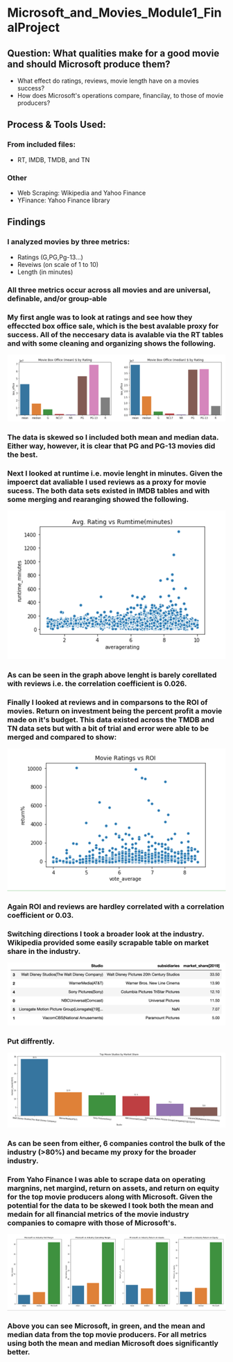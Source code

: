 # Microsoft_and_Movies_Module1_FinalProject
## Question: What qualities make for a good movie and should Microsoft produce them?
  * What effect do ratings, reviews, movie length have on a movies success?
  * How does Microsoft's operations compare, financilay, to those of movie producers?
## Process & Tools Used:
### From included files:
  *  RT, IMDB, TMDB, and TN 
### Other
  * Web Scraping: Wikipedia and Yahoo Finance
  * YFinance: Yahoo Finance library
## Findings 
### I analyzed movies by three metrics: 
  * Ratings (G,PG,Pg-13...)
  * Reveiws (on scale of 1 to 10) 
  * Length (in minutes)
### All three metrics occur across all movies and are universal, definable, and/or group-able  
### My first angle was to look at ratings and see how they effeccted box office sale, which is the best avalable proxy for success. All of the neccesary data is avalable via the RT tables and with some cleaning and organizing shows the following.
![alt text](https://github.com/s-shader/Microsoft_and_Movies_Module1_FinalProject/blob/master/Images/boxOffice_vs_ratings.png)
### The data is skewed so I included both mean and median data. Either way, however, it is clear that PG and PG-13 movies did the best.

### Next I looked at runtime i.e. movie lenght in minutes. Given the impoerct dat avaliable I used reviews as a proxy for movie sucess. The both data sets existed in IMDB tables and with some merging and rearanging showed the following. 
![alt text](https://github.com/s-shader/Microsoft_and_Movies_Module1_FinalProject/blob/master/Images/ratings_vs_runtime.png)
### As can be seen in the graph above lenght is barely corellated with reviews i.e. the correlation coefficient is 0.026.

### Finally I looked at reviews and in comparsons to the ROI of movies. Return on investment being the percent profit a movie made on it's budget. This data existed across the TMDB and TN data sets but with a bit of trial and error were able to be merged and compared to show:
![alt text](https://github.com/s-shader/Microsoft_and_Movies_Module1_FinalProject/blob/master/Images/voteAVG_vs_ROI.png)
### Again ROI and reviews are hardley correlated with a correlation coefficient or 0.03.  

### Switching directions I took a broader look at the industry. Wikipedia provided some easily scrapable table on market share in the industry.
![alt text](https://github.com/s-shader/Microsoft_and_Movies_Module1_FinalProject/blob/master/Images/marketShare_table.png)
### Put diffrently.
![alt text](https://github.com/s-shader/Microsoft_and_Movies_Module1_FinalProject/blob/master/Images/marketShare_graph.png)
### As can be seen from either, 6 companies control the bulk of the industry (>80%) and became my proxy for the broader industry.
### From Yaho Finance I was able to scrape data on operating margnins, net margind, return on assets, and return on equity for the top movie producers along with Microsoft. Given the potential for the data to be skewed I took both the mean and medain for all financial metrics of the movie industry companies to comapre with those of Microsoft's.
![alt text](https://github.com/s-shader/Microsoft_and_Movies_Module1_FinalProject/blob/master/Images/Microsoft_vs_Industry.png)
### Above you can see Microsoft, in green, and the mean and median data from the top movie producers. For all metrics using both the mean and median Microsoft does significantly better.

